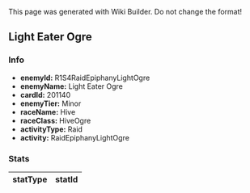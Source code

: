 <span class="wiki-builder">This page was generated with Wiki Builder. Do not change the format!</span>

## Light Eater Ogre
### Info
* **enemyId:** R1S4RaidEpiphanyLightOgre
* **enemyName:** Light Eater Ogre
* **cardId:** 201140
* **enemyTier:** Minor
* **raceName:** Hive
* **raceClass:** HiveOgre
* **activityType:** Raid
* **activity:** RaidEpiphanyLightOgre

### Stats
statType | statId
-------- | ------

